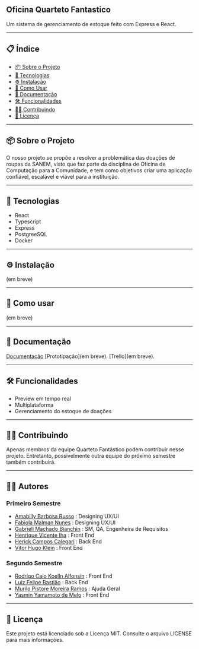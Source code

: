 ## Oficina Quarteto Fantastico

Um sistema de gerenciamento de estoque feito com Express e React.

---

## 📋 Índice

- [📦 Sobre o Projeto](#-sobre-o-projeto)
- [🚀 Tecnologias](#-tecnologias)
- [⚙️ Instalação](#️-instalação)
- [🧪 Como Usar](#-como-usar)
- [📄 Documentação](#-documentação-)
- [🛠 Funcionalidades](#-funcionalidades)
- [🧑‍💻 Contribuindo](#-contribuindo)
- [📄 Licença](#-licença)

---

## 📦 Sobre o Projeto

O nosso projeto se propõe a resolver a problemática das doações de roupas da SANEM, visto que faz parte da disciplina de Oficina de Computação para a Comunidade, e tem como objetivos criar uma aplicação confiável, escalável e viável para a instituição. 

---

## 🚀 Tecnologias

- React
- Typescript
- Express
- PostgreeSQL
- Docker

---

## ⚙️ Instalação

(em breve)

---

## 🧪 Como usar

(em breve)

---

## 📄 Documentação

[Documentação](https://docs.google.com/document/d/1Wcm7rU8M-KzOWyroloNW2MCT5hMKPz27V5oUWZ41BAA/edit?tab=t.0#heading=h.t5lws1x1u33z)
[Prototipação](em breve).
[Trello](em breve).

---

## 🛠 Funcionalidades

- Preview em tempo real
- Multiplataforma
- Gerenciamento do estoque de doações

---

## 🧑‍💻 Contribuindo

Apenas membros da equipe Quarteto Fantástico podem contribuir nesse projeto. Entretanto, possivelmente outra equipe do próximo semestre também contribuirá.

---

## 🙋‍♀️ Autores

### Primeiro Semestre

- [Amabilly Barbosa Russo](https://github.com/ambarussian) : Designing UX/UI
- [Fabiola Malman Nunes](https://github.com/FabiolaMnss) : Designing UX/UI
- [Gabrieli Machado Bianchin](https://github.com/GabrieliMachadoBianchin) : SM, QA, Engenheira de Requisitos
- [Henrique Vicente Iha](https://github.com/catchdark) : Front End
- [Herick Campos Calegari](https://github.com/HerickCallegari) : Back End
- [Vitor Hugo Klein](https://github.com/Vitor-Klein) : Front End

### Segundo Semestre

- [Rodrigo Caio Koelln Alfonsin](https://github.com/Ordered0) : Front End
- [Luiz Felipe Bastião](https://github.com/LuizFelipeBastiao) : Back End
- [Murilo Pistore Moreira Ramos](https://github.com/thebud4) : Ajuda Geral
- [Yasmin Yamamoto de Melo](https://github.com/Yasmin-YY) : Front End

---

## 📄 Licença
Este projeto está licenciado sob a Licença MIT. Consulte o arquivo LICENSE para mais informações.
